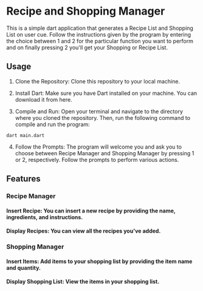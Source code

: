 # Recipe and Shopping Manager

This is a simple dart application that generates a Recipe List and Shopping List on user cue. Follow the instructions given by the program by entering the  choice between 1 and 2 for the particular function you want to perform and on finally pressing 2 you'll get your Shopping or Recipe List.

## Usage

1. Clone the Repository: Clone this repository to your local machine.

2. Install Dart: Make sure you have Dart installed on your machine. You can download it from here.

3. Compile and Run: Open your terminal and navigate to the directory where you cloned the repository. Then, run the following command to compile and run the program:

```
dart main.dart
```
4. Follow the Prompts: The program will welcome you and ask you to choose between Recipe Manager and Shopping Manager by pressing 1 or 2, respectively. Follow the prompts to perform various actions.

## Features
### Recipe Manager
#### Insert Recipe: You can insert a new recipe by providing the name, ingredients, and instructions.

#### Display Recipes: You can view all the recipes you've added.

### Shopping Manager
#### Insert Items: Add items to your shopping list by providing the item name and quantity.

#### Display Shopping List: View the items in your shopping list.

